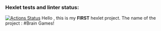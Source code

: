 ### Hexlet tests and linter status:
[![Actions Status](https://github.com/tramacore/java-project-61/actions/workflows/hexlet-check.yml/badge.svg)](https://github.com/tramacore/java-project-61/actions)
Hello , this is my **FIRST** hexlet project.
The name of the project : #Brain Games!
